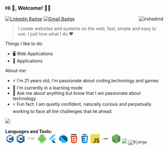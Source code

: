 ### Hi 👋, Welcome! 👨‍💻 
<img align="right" src="https://komarev.com/ghpvc/?username=mohdarif8299&label=Profile Views&color=blue&style=plastic" alt="irshadmd" /> 

[![Linkedin Badge](https://img.shields.io/badge/-Mohd%20Arif-6633cc?style=flat-square&logo=Linkedin&logoColor=white&link=https://www.linkedin.com/in/mohdarif8299/)](https://www.linkedin.com/in/mohdarif8299/) 
[![Gmail Badge](https://img.shields.io/badge/mohdarif8299@gmail.com-D02B07?style=flat-square&logo=Gmail&logoColor=white&link=mailto:mohdarif8299@gmail.com)](mailto:mohdarif8299@gmail.com)


> I create websites and systems on the web, fast, simple and easy to use. I just love what I do.❤️

Things I like to do:
- 🖥 Web Applications
- 📱 Applications

About me:
- ⚡ I'm 21 years old, i'm passionate about coding,technology and games
- 🌱 I'm currently in a learning mode
- 💬 Ask me about anything but know that I am passionate about technology
- ⚡ Fun fact: I am quietly confident, naturally curious and perpetually working to face all the challenges that lie ahead.

<img  src="https://github-readme-streak-stats.herokuapp.com/?user=mohdarif8299&theme=white"  >

**Languages and Tools:**  
<code><img height="30" src="https://raw.githubusercontent.com/github/explore/80688e429a7d4ef2fca1e82350fe8e3517d3494d/topics/c/c.png"></code>
<code><img height="30" src="https://raw.githubusercontent.com/github/explore/80688e429a7d4ef2fca1e82350fe8e3517d3494d/topics/cpp/cpp.png"></code>
<code><img height="30" src="https://raw.githubusercontent.com/github/explore/80688e429a7d4ef2fca1e82350fe8e3517d3494d/topics/java/java.png"></code>
<code><img height="30" src="https://raw.githubusercontent.com/github/explore/80688e429a7d4ef2fca1e82350fe8e3517d3494d/topics/android/android.png"></code>
<code><img height="30" src="https://raw.githubusercontent.com/github/explore/80688e429a7d4ef2fca1e82350fe8e3517d3494d/topics/flutter/flutter.png"></code>
<code><img height="30" src="https://raw.githubusercontent.com/github/explore/80688e429a7d4ef2fca1e82350fe8e3517d3494d/topics/dart/dart.png"></code>
<code><img height="30" src="https://raw.githubusercontent.com/github/explore/80688e429a7d4ef2fca1e82350fe8e3517d3494d/topics/html/html.png"></code>
<code><img height="30" src="https://raw.githubusercontent.com/github/explore/80688e429a7d4ef2fca1e82350fe8e3517d3494d/topics/css/css.png"></code>
<code><img height="30" src="https://raw.githubusercontent.com/github/explore/80688e429a7d4ef2fca1e82350fe8e3517d3494d/topics/javascript/javascript.png"></code>
<code><img height="30" src="https://raw.githubusercontent.com/github/explore/80688e429a7d4ef2fca1e82350fe8e3517d3494d/topics/jquery/jquery.png"></code>
<code><img height="30" src="https://raw.githubusercontent.com/github/explore/80688e429a7d4ef2fca1e82350fe8e3517d3494d/topics/nodejs/nodejs.png"></code>
<code><img height="30" src="https://upload.wikimedia.org/wikipedia/commons/thumb/a/a7/React-icon.svg/320px-React-icon.svg.png"></code>
<code><img height="30" src="https://avatars3.githubusercontent.com/u/27804?s=200&v=4" alt="Django"></code>  
